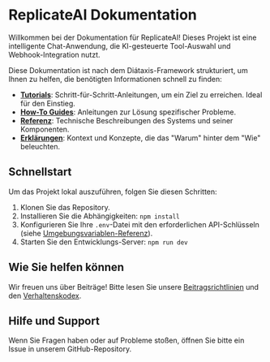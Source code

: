 # ReplicateAI Dokumentation

Willkommen bei der Dokumentation für ReplicateAI! Dieses Projekt ist eine intelligente Chat-Anwendung, die KI-gesteuerte Tool-Auswahl und Webhook-Integration nutzt.

Diese Dokumentation ist nach dem Diátaxis-Framework strukturiert, um Ihnen zu helfen, die benötigten Informationen schnell zu finden:

*   **[Tutorials](tutorials/getting-started.md)**: Schritt-für-Schritt-Anleitungen, um ein Ziel zu erreichen. Ideal für den Einstieg.
*   **[How-To Guides](how-to/setup-supabase.md)**: Anleitungen zur Lösung spezifischer Probleme.
*   **[Referenz](reference/api/webhook-api.md)**: Technische Beschreibungen des Systems und seiner Komponenten.
*   **[Erklärungen](explanation/architecture.md)**: Kontext und Konzepte, die das "Warum" hinter dem "Wie" beleuchten.

## Schnellstart

Um das Projekt lokal auszuführen, folgen Sie diesen Schritten:

1.  Klonen Sie das Repository.
2.  Installieren Sie die Abhängigkeiten: `npm install`
3.  Konfigurieren Sie Ihre `.env`-Datei mit den erforderlichen API-Schlüsseln (siehe [Umgebungsvariablen-Referenz](reference/environment-variables.md)).
4.  Starten Sie den Entwicklungs-Server: `npm run dev`

## Wie Sie helfen können

Wir freuen uns über Beiträge! Bitte lesen Sie unsere [Beitragsrichtlinien](contributing/CONTRIBUTING.md) und den [Verhaltenskodex](contributing/CODE_OF_CONDUCT.md).

## Hilfe und Support

Wenn Sie Fragen haben oder auf Probleme stoßen, öffnen Sie bitte ein Issue in unserem GitHub-Repository.